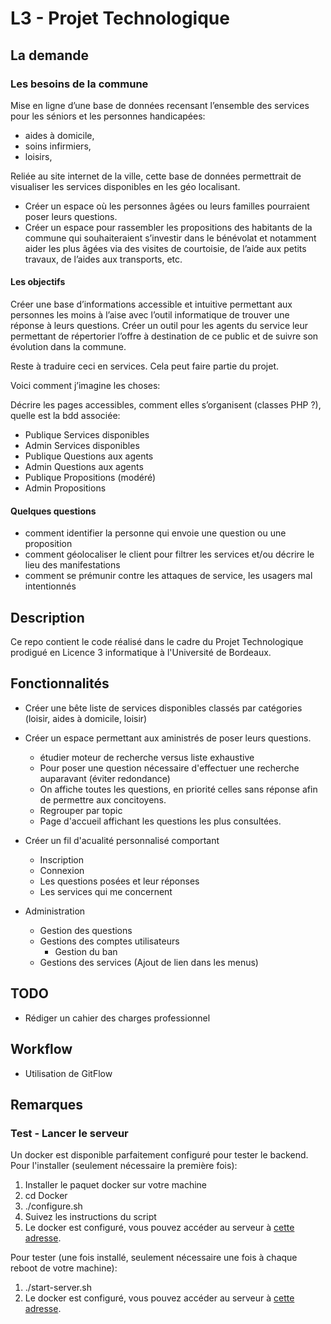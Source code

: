 # L3 - Projet Technologique 

## La demande 

### Les besoins de la commune

Mise en ligne d’une base de données recensant l’ensemble des services pour les séniors et les personnes handicapées:
* aides à domicile,
* soins infirmiers,
* loisirs,

Reliée au site internet de la ville, cette base de données permettrait de visualiser les services disponibles en les géo localisant.

* Créer un espace où les personnes âgées ou leurs familles pourraient poser leurs questions.
* Créer un espace pour rassembler les propositions des habitants de la commune qui souhaiteraient s’investir dans le bénévolat et notamment aider les plus âgées via des visites de courtoisie, de l’aide aux petits travaux, de l’aides aux transports, etc.

#### Les objectifs

Créer une base d’informations accessible et intuitive permettant aux personnes les moins à l’aise avec l’outil informatique de trouver une réponse à leurs questions.
Créer un outil pour les agents du service leur permettant de répertorier l’offre à destination de ce public et de suivre son évolution dans la commune.

Reste à traduire ceci en services. Cela peut faire partie du projet.

Voici comment j’imagine les choses:

Décrire les pages accessibles, comment elles s’organisent (classes PHP ?), quelle est la bdd associée:
   * Publique Services disponibles
   * Admin Services disponibles
   * Publique Questions aux agents
   * Admin Questions aux agents
   * Publique Propositions (modéré)
   * Admin Propositions

#### Quelques questions
* comment identifier la personne qui envoie une question ou une proposition
* comment géolocaliser le client pour filtrer les services et/ou décrire le lieu des manifestations
* comment se prémunir contre les attaques de service, les usagers mal intentionnés



## Description

Ce repo contient le code réalisé dans le cadre du Projet Technologique prodigué en Licence 3 informatique à l'Université de Bordeaux.


## Fonctionnalités 

* Créer une bête liste de services disponibles classés par catégories (loisir, aides à domicile, loisir)

* Créer un espace permettant aux aministrés de poser leurs questions.
	* étudier moteur de recherche versus liste exhaustive  
	* Pour poser une question nécessaire d'effectuer une recherche auparavant (éviter redondance)
	* On affiche toutes les questions, en priorité celles sans réponse afin de permettre aux concitoyens.
	* Regrouper par topic
	* Page d'accueil affichant les questions les plus consultées. 

* Créer un fil d'acualité personnalisé comportant 
	* Inscription
	* Connexion
	* Les questions posées et leur réponses
	* Les services qui me concernent


* Administration 
	* Gestion des questions 
	* Gestions des comptes utilisateurs 
	    * Gestion du ban
	* Gestions des services (Ajout de lien dans les menus)

## TODO

* Rédiger un cahier des charges professionnel 


## Workflow

* Utilisation de GitFlow




## Remarques

### Test - Lancer le serveur

Un docker est disponible parfaitement configuré pour tester le backend. 
Pour l'installer (seulement nécessaire la première fois):

1. Installer le paquet docker sur votre machine 
2. cd Docker
3. ./configure.sh
4. Suivez les instructions du script
5. Le docker est configuré, vous pouvez accéder au serveur à [cette adresse](http://127.0.0.1:81).

Pour tester (une fois installé, seulement nécessaire une fois à chaque reboot de votre machine):

1. ./start-server.sh
2. Le docker est configuré, vous pouvez accéder au serveur à [cette adresse](http://127.0.0.1:81).

